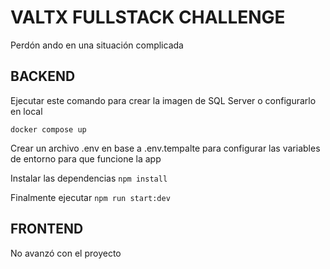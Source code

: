 <!-- @format -->

# VALTX FULLSTACK CHALLENGE

Perdón ando en una situación complicada

## BACKEND

Ejecutar este comando para crear la imagen de SQL Server o configurarlo en local

```
docker compose up
```

Crear un archivo .env en base a .env.tempalte para configurar las variables de entorno para que funcione la app

Instalar las dependencias `npm install`

Finalmente ejecutar `npm run start:dev`

## FRONTEND

No avanzó con el proyecto
